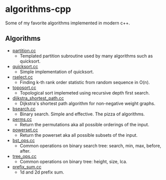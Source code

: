 # algorithms-cpp

Some of my favorite algorithms implemented in modern c++.

## Algorithms
* [partition.cc](01-partition/partition.cc)
    * Templated partition subroutine used by many algorithms such as quicksort.
* [quicksort.cc](02-quicksort/quicksort.cc)
    * Simple implementation of quicksort.
* [rselect.cc](03-rselect/rselect.cc)
    * Finding k-th rank order statistic from random sequence in O(n).
* [toposort.cc](04-toposort/toposort.cc)
    * Topological sort implemeted using recursive depth first search.
* [dijkstra_shortest_path.cc](05-dijkstra-shortest-path/dijkstra_shortest_path.cc)
    * Dijkstra's shortest path algorithm for non-negative weight graphs.
* [bsearch.cc](06-bsearch/bsearch.cc)
    * Binary search. Simple and effective. The pizza of algorithms.
* [perms.cc](07-perms/perms.cc)
    * Return the permutations aka all possible orderings of the input.
* [powerset.cc](08-powerset/powerset.cc)
    * Return the powerset aka all possible subsets of the input.
* [bst_ops.cc](09-bst-ops/bst_ops.cc)
    * Common operations on binary search tree: search, min, max, before, after.
* [tree_ops.cc](10-tree-ops/tree_ops.cc)
    * Common operations on binary tree: height, size, lca.
* [prefix_sum.cc](11-prefix-sum/prefix_sum.cc)
    * 1d and 2d prefix sum.

